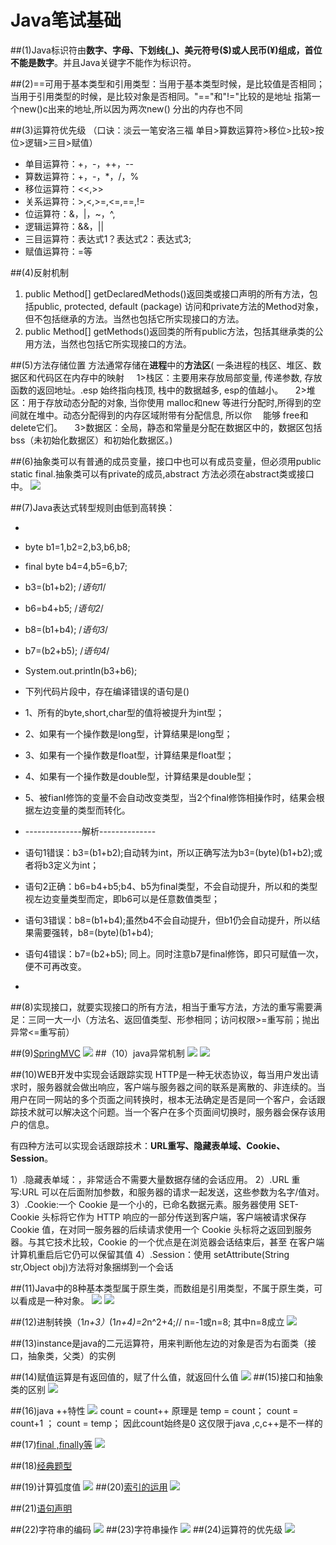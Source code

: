 # Java笔试基础

##(1)Java标识符由**数字、字母、下划线(_)、美元符号($)或人民币(¥)组成，首位不能是数字**。并且Java关键字不能作为标识符。

##(2)==可用于基本类型和引用类型：当用于基本类型时候，是比较值是否相同；当用于引用类型的时候，是比较对象是否相同。"=="和"!="比较的是地址 指第一个new()c出来的地址,所以因为两次new() 分出的内存也不同


##(3)运算符优先级 （口诀：淡云一笔安洛三福 单目>算数运算符>移位>比较>按位>逻辑>三目>赋值）
- 单目运算符：+，-，++，--
- 算数运算符：+，-，*，/，%
- 移位运算符：<<,>>
- 关系运算符：>,<,>=,<=,==,!=
- 位运算符：&，|，~，^,
- 逻辑运算符：&&，||
- 三目运算符：表达式1？表达式2：表达式3;
- 赋值运算符：=等

##(4)反射机制
1. public Method[] getDeclaredMethods()返回类或接口声明的所有方法，包括public, protected, default (package) 访问和private方法的Method对象，但不包括继承的方法。当然也包括它所实现接口的方法。
2. public Method[] getMethods()返回类的所有public方法，包括其继承类的公用方法，当然也包括它所实现接口的方法。

##(5)方法存储位置
  方法通常存储在**进程**中的**方法区**(
一条进程的栈区、堆区、数据区和代码区在内存中的映射 
    1>栈区：主要用来存放局部变量, 传递参数, 存放函数的返回地址。.esp 始终指向栈顶, 栈中的数据越多, esp的值越小。 
    2>堆区：用于存放动态分配的对象, 当你使用 malloc和new 等进行分配时,所得到的空间就在堆中。动态分配得到的内存区域附带有分配信息, 所以你　 能够 free和delete它们。 
    3>数据区：全局，静态和常量是分配在数据区中的，数据区包括bss（未初始化数据区）和初始化数据区。)

##(6)抽象类可以有普通的成员变量，接口中也可以有成员变量，但必须用public static final.抽象类可以有private的成员,abstract 方法必须在abstract类或接口中。
   ![](https://i.imgur.com/S6oCCIw.jpg)

##(7)Java表达式转型规则由低到高转换：

- 
-  byte b1=1,b2=2,b3,b6,b8;
-  final byte b4=4,b5=6,b7;
-   b3=(b1+b2);  /*语句1*/
-   b6=b4+b5;    /*语句2*/
-  b8=(b1+b4);  /*语句3*/
-  b7=(b2+b5);  /*语句4*/
-   System.out.println(b3+b6);
-  下列代码片段中，存在编译错误的语句是()

- 1、所有的byte,short,char型的值将被提升为int型；
- 2、如果有一个操作数是long型，计算结果是long型；
- 3、如果有一个操作数是float型，计算结果是float型；
- 4、如果有一个操作数是double型，计算结果是double型；
- 5、被fianl修饰的变量不会自动改变类型，当2个final修饰相操作时，结果会根据左边变量的类型而转化。
- --------------解析--------------
- 语句1错误：b3=(b1+b2);自动转为int，所以正确写法为b3=(byte)(b1+b2);或者将b3定义为int；
- 语句2正确：b6=b4+b5;b4、b5为final类型，不会自动提升，所以和的类型视左边变量类型而定，即b6可以是任意数值类型；
- 语句3错误：b8=(b1+b4);虽然b4不会自动提升，但b1仍会自动提升，所以结果需要强转，b8=(byte)(b1+b4);
- 语句4错误：b7=(b2+b5); 同上。同时注意b7是final修饰，即只可赋值一次，便不可再改变。
- 
##(8)实现接口，就要实现接口的所有方法，相当于重写方法，方法的重写需要满足：三同一大一小（方法名、返回值类型、形参相同；访问权限>=重写前；抛出异常<=重写前）

##(9)[SpringMVC](https://www.jianshu.com/p/ca5d246761cd)
  ![](https://i.imgur.com/oO2dYZF.png)
##（10）java异常机制
 ![](https://i.imgur.com/q22Peu4.jpg)
![](https://i.imgur.com/LUgNwlI.jpg)

##(10)WEB开发中实现会话跟踪实现
 HTTP是一种无状态协议，每当用户发出请求时，服务器就会做出响应，客户端与服务器之间的联系是离散的、非连续的。当用户在同一网站的多个页面之间转换时，根本无法确定是否是同一个客户，会话跟踪技术就可以解决这个问题。当一个客户在多个页面间切换时，服务器会保存该用户的信息。

有四种方法可以实现会话跟踪技术：**URL重写、隐藏表单域、Cookie、Session**。

1）.隐藏表单域：<input type="hidden">，非常适合不需要大量数据存储的会话应用。
2）.URL 重写:URL 可以在后面附加参数，和服务器的请求一起发送，这些参数为名字/值对。
3）.Cookie:一个 Cookie 是一个小的，已命名数据元素。服务器使用 SET-Cookie 头标将它作为 HTTP
响应的一部分传送到客户端，客户端被请求保存 Cookie 值，在对同一服务器的后续请求使用一个
Cookie 头标将之返回到服务器。与其它技术比较，Cookie 的一个优点是在浏览器会话结束后，甚至
在客户端计算机重启后它仍可以保留其值
4）.Session：使用 setAttribute(String str,Object obj)方法将对象捆绑到一个会话

##(11)Java中的8种基本类型属于原生类，而数组是引用类型，不属于原生类，可以看成是一种对象。
![](https://i.imgur.com/wPnWuXM.png)
![](https://i.imgur.com/p4ERds9.jpg)

##(12)进制转换（1*n+3）*(1*n+4)=2*n^2+4;//    n=-1或n=8;  其中n=8成立
![](https://i.imgur.com/oktY4hD.jpg)

##(13)instance是java的二元运算符，用来判断他左边的对象是否为右面类（接口，抽象类，父类）的实例

##(14)赋值运算是有返回值的，赋了什么值，就返回什么值
![](https://i.imgur.com/ncfGNpw.jpg)
##(15)接口和抽象类的区别
![](https://i.imgur.com/DVxEtlC.jpg)

##(16)java ++特性
![](https://i.imgur.com/57vtlGl.jpg)
 count = count++  原理是 temp = count； count = count+1 ； count = temp；   因此count始终是0 这仅限于java ,c,c++是不一样的

##(17)[final ,finally等](https://www.nowcoder.com/test/question/done?tid=16379875&qid=14305#summary)
![](https://i.imgur.com/qW2Nkxj.jpg)

##(18)[经典题型](https://www.nowcoder.com/test/question/done?tid=16379875&qid=55361#summary)

##(19)计算弧度值
 ![](https://i.imgur.com/810SQY9.jpg)
##(20)[索引的运用](https://www.nowcoder.com/questionTerminal/7d2af51194e14e708c71c855f5f28a36)
![](https://i.imgur.com/x12Vp5C.jpg)

##(21)[语句声明](https://www.nowcoder.com/test/question/done?tid=16380309&qid=56003#summary)

##(22)字符串的编码
![](https://i.imgur.com/O4PEu87.jpg)
##(23)字符串操作
![](https://i.imgur.com/NR2sLXW.jpg)
##(24)运算符的优先级
![](https://i.imgur.com/yNlrp1J.jpg)